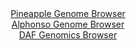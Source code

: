 <div id="Pineapple_Genome_Browser" align="center">
  <a href="https://igv.org/app/?sessionURL=blob:zZJfb5swFMW_i6VWm0QAQ4CAVE0k6d.k7ZY0i9qqQgYMuAOb2g4Uonz3edGmvaxS87Bpkh_sq2vfc45_W9BgLgijIACWDh0dQqABUbB2iaq6xDeowgIEGSoF1gDHGeaYJhgEW5AhIdFqMVc3CylrERgGkfWgQjRnurB1VKGeUdQKPWGVMWFliWLGkWRcGGOOGmaQvBm0OEZ1ravZtu4YKZLIQGVdMCqYUWOaR616L_pVinJMWYWjalNKshcQKT1KY6pn6FO4XoZJgoWY4e4yPQlnl.FX.3T1cO5OHla3F.uVuz5ekpwiueH4xPQKVE_U3bBCy750788TPsGjI.tsOBdH9vT49LUmHIsT6MGR7Q8d6KhoCE3x6__kWi1yoPP0yBqvrqDXv8QX4.mX5y49Wzs3DV70LRm94XyngZIlG8UCSAruBdDUbNPVHMsd_NjCkWaavsqHMwKCxycNSI6Sb6r9cQtkVytigMAvmz08GmA8xRwEA980Pej7ljP0hqbvw522BRte_r1wz1YL3zOt0LLcKCOlVDinkaC10BGlepNket4fmCY8t6.uWZpnw.msb4tnq_C67u4utfrTP2bpKv9q9P4DldH3KPon3L1HiC7jQ2H7fDl56K4b24PrZ3.e3VXk3lukIYsZezOew6LJGK.QVP2qoo4_aWsQJ4hKVWiIIDEpiezWKkXWggBatoIWJKxkikLA8_iDqZkadMyPv.G0d0.77w--">Pineapple Genome Browser</a>
</div>
<div id="Alphonso_Genome_Browser" align="center">
  <a href="https://igv.org/app/?sessionURL=blob:zZJRb5swFIX_i6VWm0TAQAkBqZrSJE1RumUrY9FSVciAId6MzWwHSKL893nRpr2sUvOwaZIf7Ktr33OOvwNosZCEMxACx7Q907aBAeSGdzGqG4rfoRpLEJaISmwAgUssMMsxCA.gRFKh5OFe39wo1cjQsohqBjViFTela6Ia7TlDnTRzXlsTTinKuECKC2ndCNRyi1TtoMMZahpTz3ZNzyqQQhaizYYzya0Gsyrt9Hvpr1JaYcZrnNZbqshJQKr1aI2FWaI341U8znMs5QLvouJ6vIjGn9xZsp4PJ.tkebdKhqvLmFQMqa3A19HcyZeTu.VoiPZePiomTdfnPXQvnNu38sKdXs76hggsr23fHrnBlQcDHQ1hBe7_J9d6kTOdr.IP_e7zOi6jyTzJtN8Ngvt8Tmdk33fPOD8agPJ8q1kA.Ub4oQ0NFw4NzxkOfmztkQFP.QhOQPj4ZAAlUP5Vtz8egNo1mhgg8bftCR4DcFFgAcJBAKFvB4HjXflXMAjso3EAW0H_Xri3yUPgQ2fsOMO0JFRpnItUskaaiDGzzUuz2p.ZZiu2F86NWPjLLqLjuO6_6OMug36giJgmz5Kkx58.UZt9iap_wt5LhJgqOxe46ew.SbJMkEKKfvY.QV287D8uoqiK_hSPDbXZ86IpuaiR0v26oo8_iWuRIIgpXWiJJBmhRO1WOkXegdB2XA0uyDnlmkQgquwVNKBhe_D1b0Dd49PxOw--">Alphonso Genome Browser</a>
</div>


<div id="DAF_Genomics_Browser" align="center">
  <a href="https://igv.org/app/?sessionURL=blob:tZFra9swFIb_i6D95Jt8iS8QhrcmS9s13RI8ry0lnNnHl822XElumoX89wmvpbALY9CBJCTO5X11nj25Ry5q1pGI2Ab1DEqJRkTFtmto.waX0KIgUQGNQI1wLJBjlyGJ9qQAISFZvVOVlZS9iEwzh0IvsWNtnQlDOAb0umCDrFCl6rYBLXxjHWyFkbFWJUswoekr1glmQpahELpl9tiVmy2o4ym2GVviph0aWY.qG2VCGcuNApTbusvx4S9G_oOyWvWrOF3HY_057k7zaXx.Gn90Zsn128mb6.RykSaT9Hhdlx3IgePUS7PLT_flLCuX4sNdeOakR_b8ZHGF71fL8sg5OZ499DVHMaU.DZzQ9QJKDhppWDYoCCSrOI2oq_l2oNmuqz9eHW.ipsBZTaKbW41IDtlXlX6zJ3LXK1RE4N0wUtMI4zlyEumhZfk0DG3P9V0rDOlB25OBNy_Mcp6sQt.yY9ueGJ.hVfpF3YwDVEK_Bl8K5E.d1f5XUEFSza9W3pfiDC6qIOG71wu8oM6y8cVvMdnK_R._VTDeglShH89HKNAotRY7.UzFOdwevgM-">DAF Genomics Browser</a>
</div>
